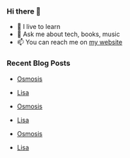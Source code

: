 ### Hi there 👋

- 🌱 I live to learn
- 💬 Ask me about tech, books, music
- 📫 You can reach me on [my website](https://mrcis.me/contact)








### Recent Blog Posts

* [Osmosis](https://mrcis.me/Osmosis)
* [Lisa](https://mrcis.me/Lisa)


* [Osmosis](https://mrcis.me/Osmosis)
* [Lisa](https://mrcis.me/Lisa)


* [Osmosis](https://mrcis.me/Osmosis)
* [Lisa](https://mrcis.me/Lisa)




